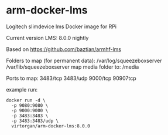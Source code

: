 # arm-docker-lms
Logitech slimdevice lms Docker image for RPi

Current version LMS: 8.0.0 nightly

Based on https://github.com/baztian/armhf-lms

Folders to map (for permanent data):
/var/log/squeezeboxserver
/var/lib/squeezeboxserver
map media folder to:
/media

Ports to map:
3483/tcp
3483/udp
9000/tcp
90907tcp

example run:
```
docker run -d \
  -p 9080:9080 \
  -p 9000:9000 \
  -p 3483:3483 \
  -p 3483:3483/udp \
  virtorgan/arm-docker-lms:8.0.0
```
